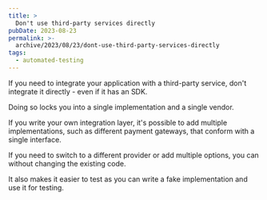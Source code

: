 ```yaml
---
title: >
  Don't use third-party services directly
pubDate: 2023-08-23
permalink: >-
  archive/2023/08/23/dont-use-third-party-services-directly
tags:
  - automated-testing
---
```


If you need to integrate your application with a third-party service, don't integrate it directly - even if it has an SDK.

Doing so locks you into a single implementation and a single vendor.

If you write your own integration layer, it's possible to add multiple implementations, such as different payment gateways, that conform with a single interface.

If you need to switch to a different provider or add multiple options, you can without changing the existing code.

It also makes it easier to test as you can write a fake implementation and use it for testing.
